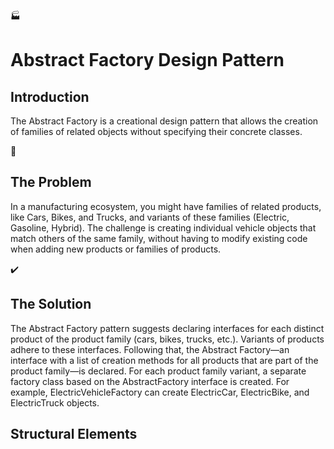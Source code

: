 :factory: 
# Abstract Factory Design Pattern

## Introduction

The Abstract Factory is a creational design pattern that allows the creation of families of related objects without specifying their concrete classes.

:rotating_light: 
## The Problem

In a manufacturing ecosystem, you might have families of related products, like Cars, Bikes, and Trucks, and variants of these families (Electric, Gasoline, Hybrid). The challenge is creating individual vehicle objects that match others of the same family, without having to modify existing code when adding new products or families of products.

:heavy_check_mark:

## The Solution

The Abstract Factory pattern suggests declaring interfaces for each distinct product of the product family (cars, bikes, trucks, etc.). Variants of products adhere to these interfaces. Following that, the Abstract Factory—an interface with a list of creation methods for all products that are part of the product family—is declared.
For each product family variant, a separate factory class based on the AbstractFactory interface is created. For example, ElectricVehicleFactory can create ElectricCar, ElectricBike, and ElectricTruck objects.
## Structural Elements

- **Abstract Products**:  These declare interfaces for a set of related products that make up a product family (like Cars, Bikes, and Trucks).
- **Concrete Products**: These are implementations of abstract products, grouped by variants (like ElectricCar, GasolineBike, HybridTruck, etc.).
- **Abstract Factory**: This interface declares a set of methods for creating each of the abstract products.
- **Concrete Factories**: These implement creation methods of the abstract factory. Each concrete factory corresponds to a specific variant of products (like ElectricVehicleFactory, GasolineVehicleFactory, HybridVehicleFactory) and creates only those product variants.

The client code works with both factories and products via their respective abstract interfaces, which allows changing the type of factory and product variant without breaking the client code.
## Example

An application of the Abstract Factory pattern could be the creation of various animal toys in a toy factory. Concrete factories correspond to specific animal types (like aquatic, terrestrial, or avian) and create toy animals that match the category. Upon receiving an order, the toy factory checks the type of the requested animal category and uses this information to create a factory object from a class that matches the animal category. The rest of the code then uses this factory to create toy animals, thus ensuring that the wrong toys are not created.

classDiagram
    ToyAnimalFactory <|.. AquaticToyFactory
    AquaticToyFactory ..> AquaticToy : creates
    ToyAnimalFactory <|.. TerrestrialToyFactory
    TerrestrialToyFactory ..> TerrestrialToy : creates
    ToyAnimalFactory <|.. AvianToyFactory
    AvianToyFactory ..> AvianToy : creates
    ToyAnimalFactory : +createToyAnimal()
    
    class AquaticToyFactory{
        +createToyAnimal() : AquaticToy
    }
    class TerrestrialToyFactory{
        +createToyAnimal() : TerrestrialToy
    }
    class AvianToyFactory{
        +createToyAnimal() : AvianToy
    }
    class AquaticToy{
        +float()
    }
    class TerrestrialToy{
        +roar()
    }
    class AvianToy{
        +fly()
    }

The Abstract Factory design pattern provides an efficient way to create families of related objects, thus enhancing code modularity and making it more flexible and maintainable. For instance, if we decide to introduce a new category of animal toys (e.g., dinosaurs), we can do so without having to modify the existing animal categories, resulting in minimal disruption to the rest of the system.

:bulb:
## Applicability
:rocket:

Use the Abstract Factory Method when you don’t know beforehand the exact types and dependencies of the objects your code should work with.

The Abstract Factory Method separates product construction code from the code that actually uses the product. Therefore it’s easier to extend the product construction code independently from the rest of the code.
For example, to add a new type of toy animal to the toy factory, you’ll only need to create a new concrete factory subclass (like DinosaurToyFactory) and implement the abstract factory methods in it.
:rocket:
Use the Abstract Factory Method when you want to provide users of your library or framework with a way to extend its internal components.
:brain:
Inheritance is probably the easiest way to extend the default behavior of a library or framework. But how would the framework recognize that your subclass should be used instead of a standard component?

The solution is to reduce the code that constructs components across the framework into a set of factory methods and let anyone override these methods in addition to extending the component itself.

:nerd_face:

Let’s see how that would work. Imagine that you have a toy factory application, and you want to create a new category of animal toys, dinosaur toys. You extend the standard ToyAnimal class with a new DinosaurToy subclass. But now you need to tell the main ToyShop class to use the new dinosaur toy subclass instead of the default ones.

To achieve this, you create a subclass DinosaurToyFactory from the base factory class and override its create_toy_animal method. While this method returns ToyAnimal objects in the base class, you make your subclass return DinosaurToy objects. Now use the DinosaurToyFactory class instead of the default factories. And that’s about it!
:dart:
Use the Abstract Factory Method when you want to save system resources by reusing existing objects instead of rebuilding them each time. You can achieve this by maintaining a pool of created objects inside your factories and reusing them when appropriate.

